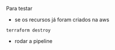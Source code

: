Para testar

+ se os recursos já foram criados na aws

```
terraform destroy
```

+ rodar a pipeline